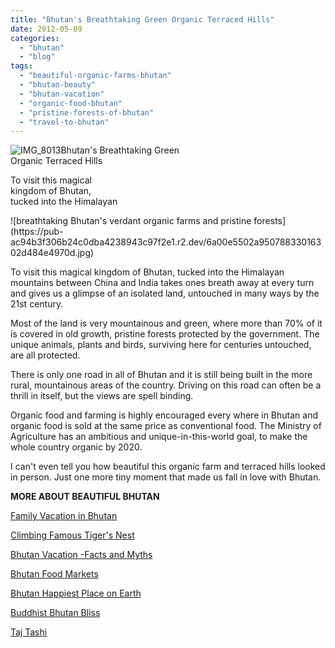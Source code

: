 ```yaml
---
title: "Bhutan's Breathtaking Green Organic Terraced Hills"
date: 2012-05-09
categories: 
  - "bhutan"
  - "blog"
tags: 
  - "beautiful-organic-farms-bhutan"
  - "bhutan-beauty"
  - "bhutan-vacation"
  - "organic-food-bhutan"
  - "pristine-forests-of-bhutan"
  - "travel-to-bhutan"
---
```


![IMG_8013](https://pub-ac94b3f306b24c0dba4238943c97f2e1.r2.dev/6a00e5502a950788330168e8c9da32970c.jpg)Bhutan's Breathtaking Green  
Organic Terraced Hills

To visit this magical  
kingdom of Bhutan,  
tucked into the Himalayan

<!--more--> ![breathtaking Bhutan's verdant organic farms and pristine forests](https://pub-ac94b3f306b24c0dba4238943c97f2e1.r2.dev/6a00e5502a95078833016302d484e4970d.jpg)  
  
  
To visit this magical kingdom of Bhutan, tucked into the Himalayan mountains between China and India takes ones breath away at every turn and gives us a glimpse of an isolated land, untouched in many ways by the 21st century.  
  
Most of the land is very mountainous and green, where more than 70% of it is covered in old growth, pristine forests protected by the government. The unique animals, plants and birds, surviving here for centuries untouched, are all protected.  
  
There is only one road in all of Bhutan and it is still being built in the more rural, mountainous areas of the country. Driving on this road can often be a thrill in itself, but the views are spell binding.  
  
Organic food and farming is highly encouraged every where in Bhutan and organic food is sold at the same price as conventional food. The Ministry of Agriculture has an ambitious and unique-in-this-world goal, to make the whole country organic by 2020. 
  
I can't even tell you how beautiful this organic farm and terraced hills looked in person. Just one more tiny moment that made us fall in love with Bhutan.  
  
**MORE ABOUT BEAUTIFUL BHUTAN**  
  
[Family Vacation in Bhutan](https://pub-ac94b3f306b24c0dba4238943c97f2e1.r2.dev/2011/05/family-vacation-in-bhutan.html "family vacation in bhutan")  
  
[](https://pub-ac94b3f306b24c0dba4238943c97f2e1.r2.dev/2011/06/family-travel-bhutan-nomads.html "bhutan Nomads")[Climbing Famous Tiger's Nest](https://pub-ac94b3f306b24c0dba4238943c97f2e1.r2.dev/2011/07/tigers-nest-in-paro-bhutan.html "climbing famous tiger's nest")  
  
[Bhutan Vacation -Facts and Myths](https://pub-ac94b3f306b24c0dba4238943c97f2e1.r2.dev/2011/06/bhutan-vacation-facts-and-myths.html "Bhutan Vacations facts and myths")[](https://pub-ac94b3f306b24c0dba4238943c97f2e1.r2.dev/2011/06/family-travel-bhutan-nomads.html "bhutan Nomads")  
  
[Bhutan Food Markets](https://pub-ac94b3f306b24c0dba4238943c97f2e1.r2.dev/2011/08/bhutan-food-markets.html "Bhutan food markets")  
  
[Bhutan Happiest Place on Earth](https://pub-ac94b3f306b24c0dba4238943c97f2e1.r2.dev/2011/07/bhutan-happiest-place-on-earth--1.html "Bhutan happiest place on earth")  
  
[Buddhist Bhutan Bliss](https://pub-ac94b3f306b24c0dba4238943c97f2e1.r2.dev/2011/05/buddhist-bhutan-bliss.html "Bhutan Buddhist bliss")  
  
[Taj Tashi](https://pub-ac94b3f306b24c0dba4238943c97f2e1.r2.dev/2011/07/taj-tashi-thimpu-bhutan-5-star-hotel-thrills.html "Taj Tashi Hotel Bhutan")  
  
[](https://pub-ac94b3f306b24c0dba4238943c97f2e1.r2.dev/2012/03/bhutan-means-penis-art-and-phallus-paintings.html "penis art bhutan")
